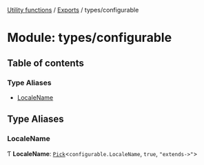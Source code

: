 [Utility functions](../index.md) / [Exports](../modules.md) / types/configurable

# Module: types/configurable

## Table of contents

### Type Aliases

- [LocaleName](types_configurable.md#localename)

## Type Aliases

### LocaleName

Ƭ **LocaleName**: [`Pick`](types_object_keys.md#pick)\<`configurable.LocaleName`, ``true``, ``"extends->"``\>
